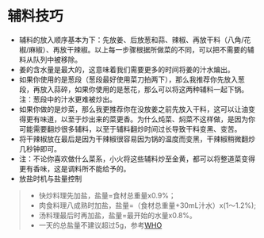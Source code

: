 # 辅料技巧

* 辅料的放入顺序基本为下：先放姜、后放葱和蒜、辣椒、再放干料（八角/花椒/麻椒）、再放干辣椒。以上每一步骤根据所做菜的不同，可以把不需要的辅料从队列中被移除。
* 姜的含水量是最大的，这意味着我们需要更多的时间将姜的汁水煸出。
* 如果你使用的是葱段（葱段最好使用菜刀拍两下），那么我推荐你先放入葱段，再放入蒜碎，如果你使用的是葱花，那么可以将这两种辅料一起下锅。注：葱段中的汁水更难被炒出。
* 如果你做的是炒菜，那么我更推荐你在没放姜之前先放入干料，这可以让油变得更有味道，以至于炒出来的菜更香。为什么炖菜、焖菜不这样做，是因为你可能需要翻炒很多辅料，以至于辅料翻炒时间过长导致干料变黑、变苦。
* 将干辣椒放在最后是因为干辣椒很容易因为锅的温度而变黑，干辣椒稍微翻炒几秒钟即可。
* 注：不论你喜欢做什么菜系，小火将这些辅料炒至金黄，都可以将整道菜变得更有香味，这是调料所不能给予的。
* 放盐时机与盐量控制
> * 快炒料理先加盐，盐量=食材总重量x0.9%；
> * 肉食料理八成熟时加盐，盐量=（食材总重量+30mL汁水）x(1～1.2%); 
> * 汤料理最后时再加盐，盐量=最开始的水量x0.8%。
> * 一天的总盐量不建议超过5g，参考[WHO](https://www.who.int/news-room/fact-sheets/detail/salt-reduction)
